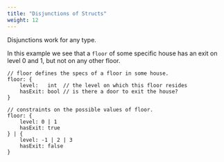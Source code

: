 ```yaml
---
title: "Disjunctions of Structs"
weight: 12
---
```

Disjunctions work for any type.

In this example we see that a `floor` of some specific house
has an exit on level 0 and 1, but not on any other floor.


```text
// floor defines the specs of a floor in some house.
floor: {
    level:   int  // the level on which this floor resides
    hasExit: bool // is there a door to exit the house?
}

// constraints on the possible values of floor.
floor: {
    level: 0 | 1
    hasExit: true
} | {
    level: -1 | 2 | 3
    hasExit: false
}
```
